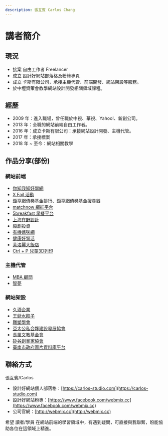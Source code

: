 ```yaml
---
description: 張互賓 Carlos Chang
---
```


# 講者簡介

## 現況

* 接案 自由工作者 Freelancer
* 成立 設計好網站部落格及粉絲專頁
* 成立 卡斯有限公司，承接主機代管、前端開發、網站架設等服務。
* 於中壢資策會教學網站設計開發相關領域課程。

## 經歷

* 2009 年：進入職場，曾任職於中視、華視、Yahoo!、新創公司。
* 2013 年：全職的網站前端自由工作者。
* 2016 年：成立卡斯有限公司：承接網站設計開發、主機代管。
* 2017 年：承接標案
* 2018 年 ~ 至今：網站相關教學

## 作品分享\(部份\)

### 網站前端

* [你知我知好學網](https://uknowiknow.com/)
* [X Fail 活動](http://xfail.tw)
* [鉅亨網債劵基金排行](https://fund.cnyes.com/Fixedincome/index.aspx)、[鉅亨網債劵基金搜尋器](https://fund.cnyes.com/Fixedincome/search.aspx)
* [matchnow 網紅平台](https://matchnow.co)
* [5breakfast 早餐平台](https://5breakfast.com/)
* [上海在野設計](http://www.zaiyedesign.com/)
* [毅創投資](http://enspire.vc/zh/%E9%97%9C%E6%96%BC%E6%88%91%E5%80%91/)
* [有機媽咪網](http://www.naturalmammy.com/)
* [健康好腎活](http://www.ckdlife.com.tw/index)
* [芙洛麗大飯店](http://www.fleurlis.com.tw/)
* [Ctrl + P 兒童3D列印](https://ctrl-p.tw/)

### 主機代管

* [MBA 顧問](https://sabinahuang.com)
* [智夢](https://www.akadgroup.com)

### 網站架設

* [久酒企業](http://99wineandbeer.com)
* [王爺水餃子](http://www.wangye99.idv.tw)
* [雕塑學會](http://sculpture.org.tw)
* [亞太公私合夥建設發展協會](http://ppp.org.tw)
* [長風文教基金會](http://fairwindsfoundation.org)
* [矽谷創業家協會](https://sveat.org)
* [臺南市政府圖片資料庫平台](https://p.tainan.gov.tw/)

## 聯絡方式

張互賓/Carlos

* 設計好網站個人部落格：[https://carlos-studio.com](https://carlos-studio.com)
* 設計好網站粉專：[https://www.facebook.com/webmix.cc​](https://www.facebook.com/webmix.cc​)
* 公司官網：[http://webmix.cc](http://webmix.cc)

希望 讀者/學員 在網站前端的學習領域中，有遇到疑問，可直接與我聯繫，盼能協助各位在這領域上精進。

